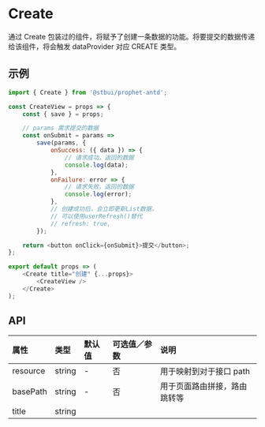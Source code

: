 # Create

通过 Create 包装过的组件，将赋予了创建一条数据的功能。将要提交的数据传递给该组件，将会触发 dataProvider 对应 CREATE 类型。

## 示例

```js
import { Create } from '@stbui/prophet-antd';

const CreateView = props => {
    const { save } = props;

    // params 需求提交的数据
    const onSubmit = params =>
        save(params, {
            onSuccess: ({ data }) => {
                // 请求成功，返回的数据
                console.log(data);
            },
            onFailure: error => {
                // 请求失败，返回的数据
                console.log(error);
            },
            // 创建成功后，会立即更新List数据，
            // 可以使用userRefresh()替代
            // refresh: true,
        });

    return <button onClick={onSubmit}>提交</button>;
};

export default props => (
    <Create title="创建" {...props}>
        <CreateView />
    </Create>
);
```

## API

| 属性     | 类型   | 默认值 | 可选值／参数 | 说明                         |
| :------- | :----- | :----- | :----------- | :--------------------------- |
| resource | string | -      | 否           | 用于映射到对于接口 path      |
| basePath | string | -      | 否           | 用于页面路由拼接，路由跳转等 |
| title    | string |        |              |                              |
